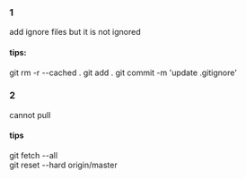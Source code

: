 ### 1
add ignore files but it is not ignored
#### tips:
git rm -r --cached . 
git add . 
git commit -m 'update .gitignore'

### 2
cannot pull
#### tips
git fetch --all  
git reset --hard origin/master 